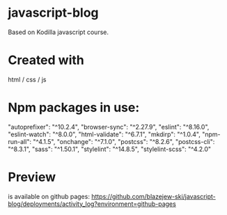 # javascript-blog
Based on Kodilla javascript course.

# Created with
html / css / js

# Npm packages in use:
"autoprefixer": "^10.2.4",
"browser-sync": "^2.27.9",
"eslint": "^8.16.0",
"eslint-watch": "^8.0.0",
"html-validate": "^6.7.1",
"mkdirp": "^1.0.4",
"npm-run-all": "^4.1.5",
"onchange": "^7.1.0",
"postcss": "^8.2.6",
"postcss-cli": "^8.3.1",
"sass": "^1.50.1",
"stylelint": "^14.8.5",
"stylelint-scss": "^4.2.0"

# Preview
is available on github pages:
https://github.com/blazejew-ski/javascript-blog/deployments/activity_log?environment=github-pages

